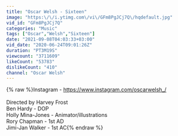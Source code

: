 ```yaml
---
title: "Oscar Welsh - Sixteen"
image: "https:\/\/i.ytimg.com\/vi\/GFm8PgJCj7Q\/hqdefault.jpg"
vid_id: "GFm8PgJCj7Q"
categories: "Music"
tags: ["Oscar","Welsh","Sixteen"]
date: "2021-09-08T04:03:33+03:00"
vid_date: "2020-06-24T09:01:26Z"
duration: "PT3M19S"
viewcount: "3711609"
likeCount: "53783"
dislikeCount: "410"
channel: "Oscar Welsh"
---
```

{% raw %}Instagram -  <a rel="nofollow" target="blank" href="https://www.instagram.com/oscarwelsh_/">https://www.instagram.com/oscarwelsh_/</a><br /><br />Directed by Harvey Frost<br />Ben Hardy - DOP<br />Holly Mina-Jones - Animator/illustrations <br />Rory Chapman - 1st AD<br />Jimi-Jan Walker - 1st AC{% endraw %}
